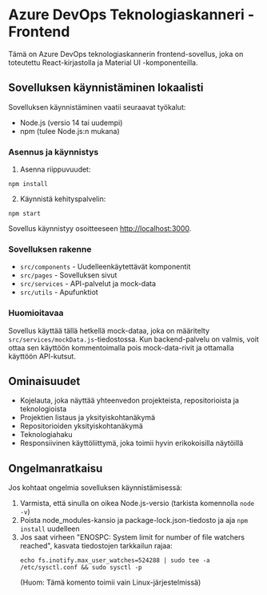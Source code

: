 # Azure DevOps Teknologiaskanneri - Frontend

Tämä on Azure DevOps teknologiaskannerin frontend-sovellus, joka on toteutettu React-kirjastolla ja Material UI -komponenteilla.

## Sovelluksen käynnistäminen lokaalisti

Sovelluksen käynnistäminen vaatii seuraavat työkalut:
- Node.js (versio 14 tai uudempi)
- npm (tulee Node.js:n mukana)

### Asennus ja käynnistys

1. Asenna riippuvuudet:
```
npm install
```

2. Käynnistä kehityspalvelin:
```
npm start
```

Sovellus käynnistyy osoitteeseen [http://localhost:3000](http://localhost:3000).

### Sovelluksen rakenne

- `src/components` - Uudelleenkäytettävät komponentit
- `src/pages` - Sovelluksen sivut
- `src/services` - API-palvelut ja mock-data
- `src/utils` - Apufunktiot

### Huomioitavaa

Sovellus käyttää tällä hetkellä mock-dataa, joka on määritelty `src/services/mockData.js`-tiedostossa. Kun backend-palvelu on valmis, voit ottaa sen käyttöön kommentoimalla pois mock-data-rivit ja ottamalla käyttöön API-kutsut.

## Ominaisuudet

- Kojelauta, joka näyttää yhteenvedon projekteista, repositorioista ja teknologioista
- Projektien listaus ja yksityiskohtanäkymä
- Repositorioiden yksityiskohtanäkymä
- Teknologiahaku
- Responsiivinen käyttöliittymä, joka toimii hyvin erikokoisilla näytöillä

## Ongelmanratkaisu

Jos kohtaat ongelmia sovelluksen käynnistämisessä:

1. Varmista, että sinulla on oikea Node.js-versio (tarkista komennolla `node -v`)
2. Poista node_modules-kansio ja package-lock.json-tiedosto ja aja `npm install` uudelleen
3. Jos saat virheen "ENOSPC: System limit for number of file watchers reached", kasvata tiedostojen tarkkailun rajaa:
   ```
   echo fs.inotify.max_user_watches=524288 | sudo tee -a /etc/sysctl.conf && sudo sysctl -p
   ```
   (Huom: Tämä komento toimii vain Linux-järjestelmissä) 